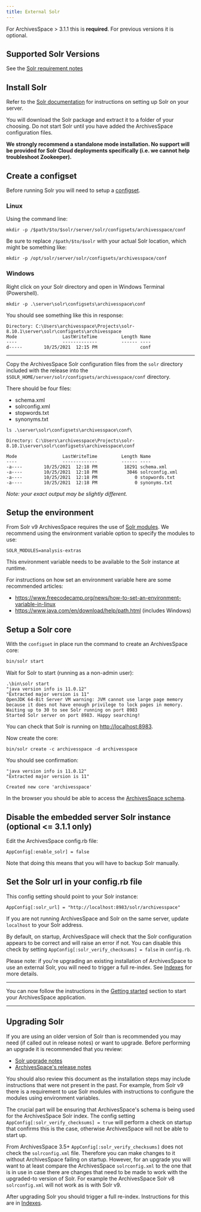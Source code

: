 ```yaml
---
title: External Solr
---
```


For ArchivesSpace > 3.1.1 this is **required**. For previous versions it is optional.

## Supported Solr Versions

See the [Solr requirement notes](../administration/getting_started.html#solr)

## Install Solr

Refer to the [Solr documentation](https://solr.apache.org/guide/solr/latest/) for instructions on setting up Solr on your server.

You will download the Solr package and extract it to a folder of your choosing. Do not start Solr
until you have added the ArchivesSpace configuration files.

**We strongly recommend a standalone mode installation. No support will be provided for Solr
Cloud deployments specifically (i.e. we cannot help troubleshoot Zookeeper).**

## Create a configset

Before running Solr you will need to
setup a [configset](https://solr.apache.org/guide/8_10/config-sets.html#configsets-in-standalone-mode).

### Linux

Using the command line:

```
mkdir -p /$path/$to/$solr/server/solr/configsets/archivesspace/conf
```

Be sure to replace `/$path/$to/$solr` with your actual Solr location, which might be something like:

```
mkdir -p /opt/solr/server/solr/configsets/archivesspace/conf
```

### Windows

Right click on your Solr directory and open in Windows Terminal (Powershell).

```
mkdir -p .\server\solr\configsets\archivesspace\conf
```

You should see something like this in response:

```
Directory: C:\Users\archivesspace\Projects\solr-8.10.1\server\solr\configsets\archivesspace
Mode                 LastWriteTime         Length Name
----                 -------------         ------ ----
d-----        10/25/2021  12:15 PM                conf
```

---

Copy the ArchivesSpace Solr configuration files from the `solr` directory included
with the release into the `$SOLR_HOME/server/solr/configsets/archivesspace/conf` directory.

There should be four files:

- schema.xml
- solrconfig.xml
- stopwords.txt
- synonyms.txt

```
ls .\server\solr\configsets\archivesspace\conf\

Directory: C:\Users\archivesspace\Projects\solr-8.10.1\server\solr\configsets\archivesspace\conf

Mode                 LastWriteTime         Length Name
----                 -------------         ------ ----
-a----        10/25/2021  12:18 PM          18291 schema.xml
-a----        10/25/2021  12:18 PM           3046 solrconfig.xml
-a----        10/25/2021  12:18 PM              0 stopwords.txt
-a----        10/25/2021  12:18 PM              0 synonyms.txt
```

_Note: your exact output may be slightly different._

## Setup the environment

From Solr v9 ArchivesSpace requires the use of [Solr modules](https://solr.apache.org/guide/solr/latest/configuration-guide/solr-modules.html).
We recommend using the environment variable option to specify the modules to use:

```
SOLR_MODULES=analysis-extras
```

This environment variable needs to be available to the Solr instance at runtime.

For instructions on how set an environment variable here are some recommended articles:

- https://www.freecodecamp.org/news/how-to-set-an-environment-variable-in-linux
- https://www.java.com/en/download/help/path.html (includes Windows)

## Setup a Solr core

With the `configset` in place run the command to create an ArchivesSpace core:

```bash
bin/solr start
```

Wait for Solr to start (running as a non-admin user):

```
.\bin\solr start
"java version info is 11.0.12"
"Extracted major version is 11"
OpenJDK 64-Bit Server VM warning: JVM cannot use large page memory because it does not have enough privilege to lock pages in memory.
Waiting up to 30 to see Solr running on port 8983
Started Solr server on port 8983. Happy searching!
```

You can check that Solr is running on [http://localhost:8983](http://localhost:8983).

Now create the core:

```
bin/solr create -c archivesspace -d archivesspace
```

You should see confirmation:

```
"java version info is 11.0.12"
"Extracted major version is 11"

Created new core 'archivesspace'
```

In the browser you should be able to access the [ArchivesSpace schema](http://localhost:8983/solr/#/archivesspace/files?file=schema.xml).

## Disable the embedded server Solr instance (optional <= 3.1.1 only)

Edit the ArchivesSpace config.rb file:

```
AppConfig[:enable_solr] = false
```

Note that doing this means that you will have to backup Solr manually.

## Set the Solr url in your config.rb file

This config setting should point to your Solr instance:

```
AppConfig[:solr_url] = "http://localhost:8983/solr/archivesspace"
```

If you are not running ArchivesSpace and Solr on the same server, update
`localhost` to your Solr address.

By default, on startup, ArchivesSpace will check that the Solr configuration
appears to be correct and will raise an error if not. You can disable this check
by setting `AppConfig[:solr_verify_checksums] = false` in `config.rb`.

Please note: if you're upgrading an existing installation of ArchivesSpace to use an external Solr, you will need to trigger a full re-index.
See [Indexes](../administration/indexes.html) for more details.

---

You can now follow the instructions in the [Getting started](../administration/getting_started.html) section to start
your ArchivesSpace application.

---

## Upgrading Solr

If you are using an older version of Solr than is recommended you may need (if called out
in release notes) or want to upgrade. Before performing an upgrade it is recommended that you review:

- [Solr upgrade notes](https://solr.apache.org/guide/solr/latest/upgrade-notes/solr-upgrade-notes.html)
- [ArchivesSpace's release notes](https://github.com/archivesspace/archivesspace/releases)

You should also review this document as the installation steps may include
instructions that were not present in the past. For example, from Solr v9 there is a
requirement to use Solr modules with instructions to configure the modules using environment
variables.

The crucial part will be ensuring that ArchivesSpace's schema is being used for the
ArchivesSpace Solr index. The config setting `AppConfig[:solr_verify_checksums] = true`
will perform a check on startup that confirms this is the case, otherwise ArchivesSpace
will not be able to start up.

From ArchivesSpace 3.5+ `AppConfig[:solr_verify_checksums]` does not check the
`solrconfig.xml` file. Therefore you can make changes to it without ArchivesSpace failing
on startup. However, for an upgrade you will want to at least compare the ArchivesSpace
`solrconfig.xml` to the one that is in use in case there are changes that need to be made to
work with the upgraded-to version of Solr. For example the ArchivesSpace Solr v8 `solrconfig.xml`
will not work as is with Solr v9.

After upgrading Solr you should trigger a full re-index. Instructions for this are in
[Indexes](../administration/indexes.html).
